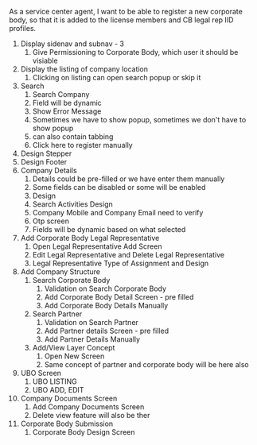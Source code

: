 As a service center agent, I want to be able to register a new corporate body, so that it is added to the license members and CB legal rep IID profiles.

1. Display sidenav and subnav - 3 
	1. Give Permissioning to Corporate Body, which user it should be visiable
2. Display the listing of company location
	1. Clicking on listing can open search popup or skip it
3. Search
	1. Search Company
	2. Field will be dynamic
	3. Show Error Message
	4. Sometimes we have to show popup, sometimes we don't have to show popup
	5. can also contain tabbing
	6. Click here to register manually
4. Design Stepper
5. Design Footer
6.  Company Details
	1. Details could be pre-filled or we have enter them manually
	2. Some fields can be disabled or some will be enabled
	3. Design
	4. Search Activities Design
	5. Company Mobile and Company Email need to verify
	6. Otp screen
	7. Fields will be dynamic based on what selected
7. Add Corporate Body Legal Representative
	1. Open Legal Representative Add Screen
	2. Edit Legal Representative and Delete Legal Representative
	3. Legal Representative Type of Assignment and Design
8. Add Company Structure
	1. Search Corporate Body
		1. Validation on Search Corporate Body
		2. Add Corporate Body Detail Screen - pre filled
		3. Add Corporate Body Details Manually
	2. Search Partner
		1. Validation on Search Partner
		2. Add Partner details Screen - pre filled
		3. Add Partner Details Manually
	3. Add/View Layer Concept
		1. Open New Screen
		2. Same concept of partner and corporate body will be here also
9. UBO Screen
	1. UBO LISTING
	2. UBO ADD, EDIT
10. Company Documents Screen
	1. Add Company Documents Screen
	2. Delete view feature will also be ther
11. Corporate Body Submission
	1. Corporate Body Design Screen